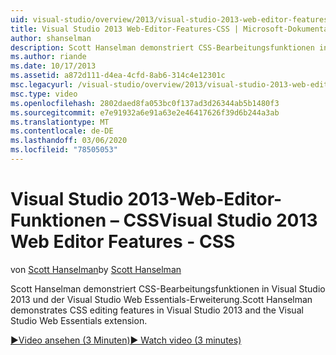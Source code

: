 ```yaml
---
uid: visual-studio/overview/2013/visual-studio-2013-web-editor-features-css
title: Visual Studio 2013 Web-Editor-Features-CSS | Microsoft-Dokumentation
author: shanselman
description: Scott Hanselman demonstriert CSS-Bearbeitungsfunktionen in Visual Studio 2013 und der Visual Studio Web Essentials-Erweiterung.
ms.author: riande
ms.date: 10/17/2013
ms.assetid: a872d111-d4ea-4cfd-8ab6-314c4e12301c
msc.legacyurl: /visual-studio/overview/2013/visual-studio-2013-web-editor-features-css
msc.type: video
ms.openlocfilehash: 2802daed8fa053bc0f137ad3d26344ab5b1480f3
ms.sourcegitcommit: e7e91932a6e91a63e2e46417626f39d6b244a3ab
ms.translationtype: MT
ms.contentlocale: de-DE
ms.lasthandoff: 03/06/2020
ms.locfileid: "78505053"
---
```

# <a name="visual-studio-2013-web-editor-features---css"></a><span data-ttu-id="3f4a6-103">Visual Studio 2013-Web-Editor-Funktionen – CSS</span><span class="sxs-lookup"><span data-stu-id="3f4a6-103">Visual Studio 2013 Web Editor Features - CSS</span></span>

<span data-ttu-id="3f4a6-104">von [Scott Hanselman](https://github.com/shanselman)</span><span class="sxs-lookup"><span data-stu-id="3f4a6-104">by [Scott Hanselman](https://github.com/shanselman)</span></span>

<span data-ttu-id="3f4a6-105">Scott Hanselman demonstriert CSS-Bearbeitungsfunktionen in Visual Studio 2013 und der Visual Studio Web Essentials-Erweiterung.</span><span class="sxs-lookup"><span data-stu-id="3f4a6-105">Scott Hanselman demonstrates CSS editing features in Visual Studio 2013 and the Visual Studio Web Essentials extension.</span></span>

[<span data-ttu-id="3f4a6-106">&#9654;Video ansehen (3 Minuten)</span><span class="sxs-lookup"><span data-stu-id="3f4a6-106">&#9654; Watch video (3 minutes)</span></span>](https://channel9.msdn.com/Blogs/ASP-NET-Site-Videos/visual-studio-2013-web-editor-features-css)
